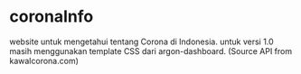 # coronaInfo
website untuk mengetahui tentang Corona di Indonesia.
untuk versi 1.0 masih menggunakan template CSS dari argon-dashboard.
(Source API from kawalcorona.com)
